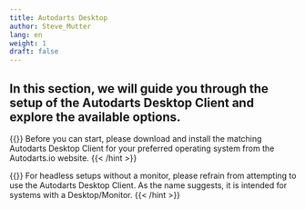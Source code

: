 ```yaml
---
title: Autodarts Desktop
author: Steve_Mutter
lang: en
weight: 1
draft: false
---
```


## In this section, we will guide you through the setup of the Autodarts Desktop Client and explore the available options.

{{<hint type=info icon=gdoc_info_outline >}}
Before you can start, please download and install the matching Autodarts Desktop Client for your preferred operating system from the Autodarts.io website.
{{< /hint >}}

{{<hint type=important icon=gdoc_info_outline >}}
For headless setups without a monitor, please refrain from attempting to use the Autodarts Desktop Client. As the name suggests, it is intended for systems with a Desktop/Monitor.
{{< /hint >}}
